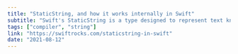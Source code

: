 ```yaml
---
title: "StaticString, and how it works internally in Swift"
subtitle: "Swift's StaticString is a type designed to represent text known at compile time. Instances of this type are immutable, and it provides only low-level access to its contents. In this post, Bruno Rocha examines StaticString, explaining how the Swift compiler differentiates it from regular Swift strings."
tags: ["compiler", "string"]
link: "https://swiftrocks.com/staticstring-in-swift"
date: "2021-08-12"
---
```

